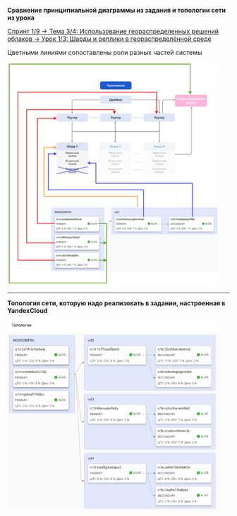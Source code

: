 **Сравнение принципиальной диаграммы из задания и топологии сети из урока**
   
[Спринт 1/9 → Тема 3/4: Использование геораспределенных решений облаков → Урок 1/3: Шарды и реплики в геораспределённой среде]( https://practicum.yandex.ru/learn/software-architect/courses/1315e6b2-c6d1-4b30-a7f7-05c6078bc31b/sprints/404735/topics/7dc87ea3-bc68-4d27-b054-e018b1761825/lessons/6c5845ef-6db8-43b2-a031-7bc23e996827/#1e494045-b976-4d6a-8b9e-2c4841c16d6b )

Цветными линиями сопоставлены роли разных частей системы

<img src="compare.png" width="480">

---

**Топология сети, которую надо реализовать в задании, настроенная в YandexCloud**

<img src="solution-net-topology.png" width="480">